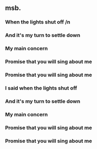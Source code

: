 ## msb.

### When the lights shut off /n
### And it's my turn to settle down
### My main concern
### Promise that you will sing about me
### Promise that you will sing about me
### I said when the lights shut off
### And it's my turn to settle down
### My main concern
### Promise that you will sing about me
### Promise that you will sing about me
